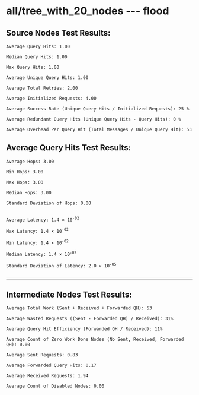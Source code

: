 # all/tree_with_20_nodes --- flood
## Source Nodes Test Results:
	Average Query Hits: 1.00

	Median Query Hits: 1.00

	Max Query Hits: 1.00

	Average Unique Query Hits: 1.00

	Average Total Retries: 2.00

	Average Initialized Requests: 4.00

	Average Success Rate (Unique Query Hits / Initialized Requests): 25 %

	Average Redundant Query Hits (Unique Query Hits - Query Hits): 0 %

	Average Overhead Per Query Hit (Total Messages / Unique Query Hit): 53



## Average Query Hits Test Results:
<pre><code>Average Hops: 3.00

Min Hops: 3.00

Max Hops: 3.00

Median Hops: 3.00

Standard Deviation of Hops: 0.00


Average Latency: 1.4 × 10<sup>-02</sup>

Max Latency: 1.4 × 10<sup>-02</sup>

Min Latency: 1.4 × 10<sup>-02</sup>

Median Latency: 1.4 × 10<sup>-02</sup>

Standard Deviation of Latency: 2.0 × 10<sup>-05</sup>

</code></pre>

---------------------------------------------
## Intermediate Nodes Test Results:

	Average Total Work (Sent + Received + Forwarded QH): 53

	Average Wasted Requests ((Sent - Forwarded QH) / Received): 31%

	Average Query Hit Efficiency (Forwarded QH / Received): 11%

	Average Count of Zero Work Done Nodes (No Sent, Received, Forwarded QH): 0.00

	Average Sent Requests: 0.83

	Average Forwarded Query Hits: 0.17

	Average Received Requests: 1.94

	Average Count of Disabled Nodes: 0.00

